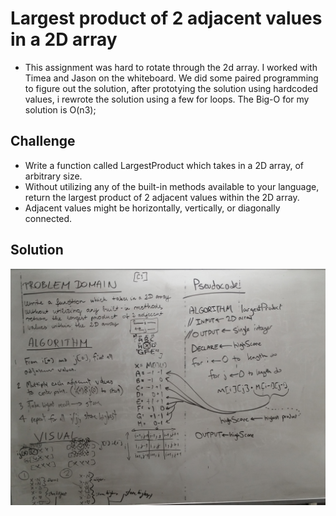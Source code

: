 # Largest product of 2 adjacent values in a 2D array
<!-- Short summary or background information -->
* This assignment was hard to rotate through the 2d array. I worked with Timea and Jason on the whiteboard. We did some paired programming to figure out the solution, after prototying the solution using hardcoded values, i rewrote the solution using a few for loops. The Big-O for my solution is O(n3);

## Challenge
<!-- Description of the challenge -->
* Write a function called LargestProduct which takes in a 2D array, of arbitrary size.
* Without utilizing any of the built-in methods available to your language, return the largest product of 2 adjacent values within the 2D array.
* Adjacent values might be horizontally, vertically, or diagonally connected.

## Solution
<!-- Embedded whiteboard image -->
![whiteboard image](assets/array_adjacent_product.jpg)